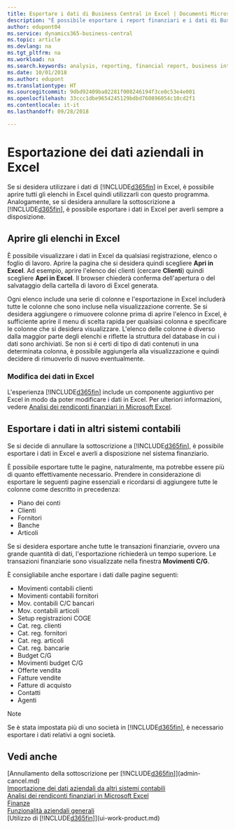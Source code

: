 ```yaml
---
title: Esportare i dati di Business Central in Excel | Documenti Microsoft
description: "È possibile esportare i report finanziari e i dati di Business Intelligence da Business Central in Excel o aprire i dati di Business Central in Excel."
author: edupont04
ms.service: dynamics365-business-central
ms.topic: article
ms.devlang: na
ms.tgt_pltfrm: na
ms.workload: na
ms.search.keywords: analysis, reporting, financial report, business intelligence, BI, Excel
ms.date: 10/01/2018
ms.author: edupont
ms.translationtype: HT
ms.sourcegitcommit: 9dbd92409ba02281f008246194f3ce0c53e4e001
ms.openlocfilehash: 33ccc1dbe9654245129bdbd760896054c10cd2f1
ms.contentlocale: it-it
ms.lasthandoff: 09/28/2018

---
```

# <a name="exporting-your-business-data-to-excel"></a>Esportazione dei dati aziendali in Excel
Se si desidera utilizzare i dati di [!INCLUDE[d365fin](includes/d365fin_md.md)] in Excel, è possibile aprire tutti gli elenchi in Excel quindi utilizzarli con questo programma. Analogamente, se si desidera annullare la sottoscrizione a [!INCLUDE[d365fin](includes/d365fin_md.md)], è possibile esportare i dati in Excel per averli sempre a disposizione.

## <a name="opening-lists-in-excel"></a>Aprire gli elenchi in Excel
È possibile visualizzare i dati in Excel da qualsiasi registrazione, elenco o foglio di lavoro. Aprire la pagina che si desidera quindi scegliere **Apri in Excel**. Ad esempio, aprire l'elenco dei clienti (cercare **Clienti**) quindi scegliere **Apri in Excel**. Il browser chiederà conferma dell'apertura o del salvataggio della cartella di lavoro di Excel generata.  

Ogni elenco include una serie di colonne e l'esportazione in Excel includerà tutte le colonne che sono incluse nella visualizzazione corrente. Se si desidera aggiungere o rimuovere colonne prima di aprire l'elenco in Excel, è sufficiente aprire il menu di scelta rapida per qualsiasi colonna e specificare le colonne che si desidera visualizzare. L'elenco delle colonne è diverso dalla maggior parte degli elenchi e riflette la struttura del database in cui i dati sono archiviati. Se non si è certi di tipo di dati contenuti in una determinata colonna, è possibile aggiungerla alla visualizzazione e quindi decidere di rimuoverlo di nuovo eventualmente.  

### <a name="edit-data-in-excel"></a>Modifica dei dati in Excel
L'esperienza [!INCLUDE[d365fin](includes/d365fin_md.md)] include un componente aggiuntivo per Excel in modo da poter modificare i dati in Excel. Per ulteriori informazioni, vedere [Analisi dei rendiconti finanziari in Microsoft Excel](finance-analyze-excel.md).  

## <a name="exporting-data-to-other-finance-systems"></a>Esportare i dati in altri sistemi contabili
Se si decide di annullare la sottoscrizione a [!INCLUDE[d365fin](includes/d365fin_md.md)], è possibile esportare i dati in Excel e averli a disposizione nel sistema finanziario.  

È possibile esportare tutte le pagine, naturalmente, ma potrebbe essere più di quanto effettivamente necessario. Prendere in considerazione di esportare le seguenti pagine essenziali e ricordarsi di aggiungere tutte le colonne come descritto in precedenza:  

* Piano dei conti  
* Clienti  
* Fornitori  
* Banche  
* Articoli  

Se si desidera esportare anche tutte le transazioni finanziarie, ovvero una grande quantità di dati, l'esportazione richiederà un tempo superiore. Le transazioni finanziarie sono visualizzate nella finestra **Movimenti C/G**.  

È consigliabile anche esportare i dati dalle pagine seguenti:  

* Movimenti contabili clienti  
* Movimenti contabili fornitori  
* Mov. contabili C/C bancari  
* Mov. contabili articoli  
* Setup registrazioni COGE  
* Cat. reg. clienti  
* Cat. reg. fornitori  
* Cat. reg. articoli  
* Cat. reg. bancarie  
* Budget C/G  
* Movimenti budget C/G  
* Offerte vendita  
* Fatture vendite  
* Fatture di acquisto  
* Contatti  
* Agenti  

> [!NOTE]  
>   Se è stata impostata più di uno società in [!INCLUDE[d365fin](includes/d365fin_md.md)], è necessario esportare i dati relativi a ogni società.

## <a name="see-also"></a>Vedi anche
[Annullamento della sottoscrizione per [!INCLUDE[d365fin](includes/d365fin_md.md)]](admin-cancel.md)  
[Importazione dei dati aziendali da altri sistemi contabili](across-import-data-configuration-packages.md)  
[Analisi dei rendiconti finanziari in Microsoft Excel](finance-analyze-excel.md)  
[Finanze](finance.md)  
[Funzionalità aziendali generali](ui-across-business-areas.md)  
[Utilizzo di [!INCLUDE[d365fin](includes/d365fin_md.md)]](ui-work-product.md)  

